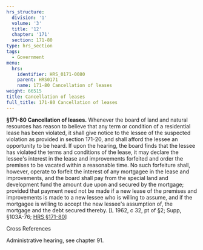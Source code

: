 ```yaml
---
hrs_structure:
  division: '1'
  volume: '3'
  title: '12'
  chapter: '171'
  section: 171-80
type: hrs_section
tags:
  - Government
menu:
  hrs:
    identifier: HRS_0171-0080
    parent: HRS0171
    name: 171-80 Cancellation of leases
weight: 66515
title: Cancellation of leases
full_title: 171-80 Cancellation of leases
---
```

**§171-80 Cancellation of leases.** Whenever the board of land and natural resources has reason to believe that any term or condition of a residential lease has been violated, it shall give notice to the lessee of the suspected violation as provided in section 171-20, and shall afford the lessee an opportunity to be heard. If upon the hearing, the board finds that the lessee has violated the terms and conditions of the lease, it may declare the lessee's interest in the lease and improvements forfeited and order the premises to be vacated within a reasonable time. No such forfeiture shall, however, operate to forfeit the interest of any mortgagee in the lease and improvements, and the board shall pay from the special land and development fund the amount due upon and secured by the mortgage; provided that payment need not be made if a new lease of the premises and improvements is made to a new lessee who is willing to assume, and if the mortgagee is willing to accept the new lessee's assumption of, the mortgage and the debt secured thereby. [L 1962, c 32, pt of §2; Supp, §103A-76; [HRS §171-80](/title-12/chapter-171/section-171-80/)]

Cross References

Administrative hearing, see chapter 91.